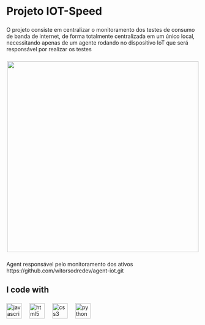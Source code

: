 <h1 align="left">Projeto IOT-Speed</h1>

###

<p align="left">O projeto consiste em centralizar o monitoramento dos testes de consumo de banda de internet, de forma totalmente centralizada em um único local, necessitando apenas de um agente rodando no dispositivo IoT que será responsável por realizar os testes</p>

###

<div align="center">
  <img height="500" src="https://github.com/user-attachments/assets/ec6b6c98-77d6-422b-afdc-39398d5a3c9f"  />
</div>

###

<p align="left">Agent responsável pelo monitoramento dos ativos <br>https://github.com/witorsodredev/agent-iot.git</p>

###

<h2 align="left">I code with</h2>

###

<div align="left">
  <img src="https://cdn.jsdelivr.net/gh/devicons/devicon/icons/javascript/javascript-original.svg" height="40" alt="javascript logo"  />
  <img width="12" />
  <img src="https://cdn.jsdelivr.net/gh/devicons/devicon/icons/html5/html5-original.svg" height="40" alt="html5 logo"  />
  <img width="12" />
  <img src="https://cdn.jsdelivr.net/gh/devicons/devicon/icons/css3/css3-original.svg" height="40" alt="css3 logo"  />
  <img width="12" />
  <img src="https://cdn.jsdelivr.net/gh/devicons/devicon/icons/python/python-original.svg" height="40" alt="python logo"  />
</div>

###
